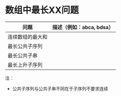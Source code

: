 # 数组中最长XX问题

|      问题        |   描述（例如：abca, bdsa）   |
| ---------------- | ---- |
| 连续数组的最大和 |      |
| 最长公共子序列   |      |
| 最长公共子串     |      |
| 最长上升子序列   |      |

注：

* 公共子序列与公共子串不同在于子序列不要求连续
